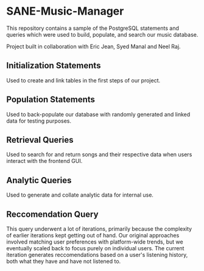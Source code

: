 # SANE-Music-Manager
This repository contains a sample of the PostgreSQL statements and queries which were used to build, populate, and search our music database. 

Project built in collaboration with Eric Jean, Syed Manal and Neel Raj. 
## Initialization Statements
Used to create and link tables in the first steps of our project.
## Population Statements
Used to back-populate our database with randomly generated and linked data for testing purposes.
## Retrieval Queries
Used to search for and return songs and their respective data when users interact with the frontend GUI.
## Analytic Queries
Used to generate and collate analytic data for internal use. 
## Reccomendation Query
This query underwent a lot of iterations, primarily because the complexity of earlier iterations kept getting out of hand. Our original approaches
involved matching user preferences with platform-wide trends, but we eventually scaled back to focus purely on individual users. The current
iteration generates reccomendations based on a user's listening history, both what they have and have not listened to. 
